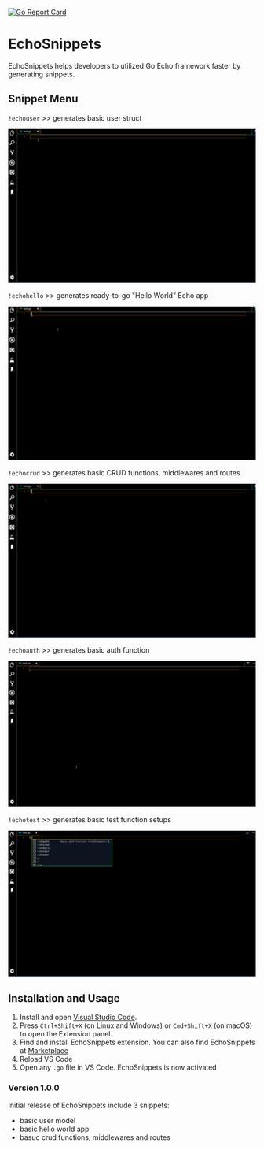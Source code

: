 
[![Go Report Card](https://goreportcard.com/badge/github.com/makhmudislamov/echosnippetsVSCodeExtension)](https://goreportcard.com/report/github.com/makhmudislamov/echosnippetsVSCodeExtension)
# EchoSnippets 

EchoSnippets helps developers to utilized Go Echo framework faster by generating snippets.

## Snippet Menu

`!echouser` >> generates basic user struct 

![walkthrough](./demos/user-demo.gif)

`!echohello` >> generates ready-to-go "Hello World" Echo  app

![walkthrough](./demos/hello-demo.gif)

`!echocrud` >> generates basic CRUD functions, middlewares and routes

![walkthrough](./demos/crud-demo.gif)

`!echoauth` >> generates basic auth function

![walkthrough](./demos/auth-demo.gif)

`!echotest` >> generates basic test function setups

![walkthrough](./demos/test-demo.gif)


## Installation and Usage

1. Install and open [Visual Studio Code](https://code.visualstudio.com/).
2.  Press `Ctrl+Shift+X` (on Linux and Windows) or `Cmd+Shift+X` (on macOS) to open the Extension panel.
3.  Find and install EchoSnippets extension. You can also find EchoSnippets at [Marketplace](https://marketplace.visualstudio.com/items?itemName=Makhmud.echosnippets)
4. Reload VS Code
5. Open any `.go` file in VS Code. EchoSnippets is now activated

### Version 1.0.0

Initial release of EchoSnippets include 3 snippets:
- basic user model
- basic hello world app
- basuc crud functions, middlewares and routes

